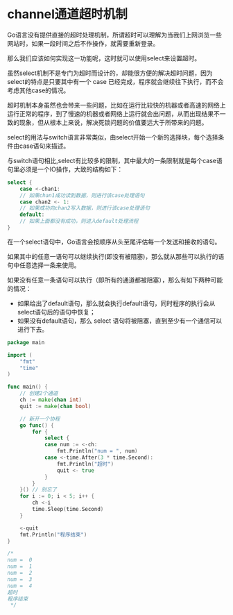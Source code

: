 # channel通道超时机制

Go语言没有提供直接的超时处理机制，所谓超时可以理解为当我们上网浏览一些网站时，如果一段时间之后不作操作，就需要重新登录。

那么我们应该如何实现这一功能呢，这时就可以使用select来设置超时。

虽然select机制不是专门为超时而设计的，却能很方便的解决超时问题，因为select的特点是只要其中有一个 case 已经完成，程序就会继续往下执行，而不会考虑其他case的情况。

超时机制本身虽然也会带来一些问题，比如在运行比较快的机器或者高速的网络上运行正常的程序，到了慢速的机器或者网络上运行就会出问题，从而出现结果不一致的现象，但从根本上来说，解决死锁问题的价值要远大于所带来的问题。


select的用法与switch语言非常类似，由select开始一个新的选择块，每个选择条件由case语句来描述。

与switch语句相比,select有比较多的限制，其中最大的一条限制就是每个case语句里必须是一个IO操作，大致的结构如下：


```go
select {
    case <-chan1:
    // 如果chan1成功读到数据，则进行该case处理语句
    case chan2 <- 1:
    // 如果成功向chan2写入数据，则进行该case处理语句
    default:
    // 如果上面都没有成功，则进入default处理流程
}
```

在一个select语句中，Go语言会按顺序从头至尾评估每一个发送和接收的语句。

如果其中的任意一语句可以继续执行(即没有被阻塞)，那么就从那些可以执行的语句中任意选择一条来使用。

如果没有任意一条语句可以执行（即所有的通道都被阻塞），那么有如下两种可能的情况：

- 如果给出了default语句，那么就会执行default语句，同时程序的执行会从select语句后的语句中恢复；
- 如果没有default语句，那么 select 语句将被阻塞，直到至少有一个通信可以进行下去。



```go
package main

import (
	"fmt"
	"time"
)

func main() {
	// 创建2个通道
	ch := make(chan int)
	quit := make(chan bool)

	// 新开一个协程
	go func() {
		for {
			select {
			case num := <-ch:
				fmt.Println("num = ", num)
			case <-time.After(3 * time.Second):
				fmt.Println("超时")
				quit <- true
			}
		}
	}() // 别忘了
	for i := 0; i < 5; i++ {
		ch <-i
		time.Sleep(time.Second)
	}

	<-quit
	fmt.Println("程序结束")
}

/*
num =  0
num =  1
num =  2
num =  3
num =  4
超时
程序结束
 */
```
